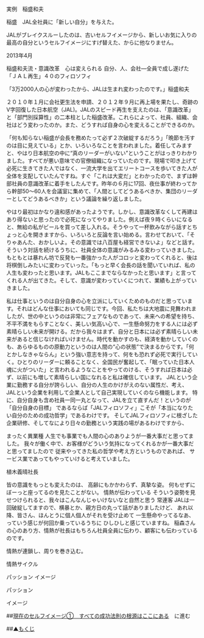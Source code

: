 実例　稲盛和夫

稲盛　JAL全社員に「新しい自分」を与えた。

JALがブレイクスルーしたのは、古いセルフイメージから、新しいお気に入りの最高の自分というセルフイメージにすげ替えた、からに他なりません。

2013年4月

稲盛和夫流・意識改革　心は変えられる
自分、人、会社―全員で成し遂げた「ＪＡＬ再生」４０のフィロソフィ

「3万2000人の心が変わったから、JALは生まれ変わったのです。」稲盛和夫

２０１０年１月に会社更生法を申請、２０１２年９月に再上場を果たし、奇跡のV字回復した日本航空（JAL)。JALのスピード再生を支えたのは、「意識改革」と「部門別採算性」の二本柱とした稲盛改革。これらによって、社員、組織、会社はどう変わったのか。また、どうすれば自身の心を変えることができるのか。

 

 
「何も知らない稲盛が会長を務めたって必ず２次破綻するだろう」「晩節を汚すのは目に見えている」とか、いろいろなことを言われました。着任してみますと、やはり日本航空の中に“真のリーダーがいない”ということがはっきりわかりました。すべてが悪い意味での官僚組織になっていたのです。現場で叩き上げて必死に生きてきた人ではなく、一流大学を出てエリートコースを歩いてきた人が全体を支配していたんですね。すぐ「これは大変だ」とわかったので、まずは幹部社員の意識改革に着手をしたんです。昨年の６月に17回、夜仕事が終わってから幹部50～60人を会議室に集めて、「人間としてどうあるべきか、集団のリーダーとしてどうあるべきか」という議論を繰り返しました。

やはり最初はかなり違和感があったようです。しかし、意識改革なくして再建はあり得ないと思ったので必死になってやりました。例えば夜９時くらいになると、無給の私がビールを買って差し入れる。そうやって一杯飲みながら話すとちょっと心を開きますから、いろいろと反論を言い始める。言わせておいて、「そりゃあんた、おかしいよ。その意識では八百屋も経営できないよ」などと話す。そういう対話を続けるうちに、社員全体の意識がみるみる変わっていきました。もともとは暴れん坊で反発も一番強かった人がコロッと変わってくれると、後は将棋倒しみたいに変わっていった。「もっと早く会長の話を聞いていれば、私の人生も変わったと思います。JALもここまでならなかったと思います」と言ってくれる人が出てきた。そして、意識が変わっていくにつれて、業績も上がっていきました。

私は仕事というのは自分自身の心を立派にしていくためのものだと思っています。それはどんな仕事においても同じです。今回、私たちは大地震に見舞われましたが、世の中というのは非常にフェアなものであって、未来への希望を持ち、不平不満をもらすことなく、美しい気高い心で、一生懸命努力をする人には必ず素晴らしい未来が開ける。だから我々はまず、自分と日本には必ず素晴らしい未来があると信じなければいけません。時代を動かすのも、経済を動かしていくのも、あらゆるものの原動力というのは人間の“心の状態”で決まるからです。「何とかしなきゃならん」という強い意志を持って、何をも恐れず必死で実行していく。ひとりのリーダーに頼ることなく、全国民が奮起して、「眠っていた日本人魂に火がついた」と言われるようなことをやってのける、そうすれば日本は必ず、以前にも増して素晴らしい国になれると私は確信しています。
JALという企業に勤務する自分が誇らしい、自分の人生のかけがえのない属性だ、考え、
JALという企業を利用して企業人として自己実現していくのなら機能します。
特に、自分自身も含め社員一同一丸となって、JALを立て直すんだ！というのが「自分自身の目標」
であるならば「JALフィロソフィ」こそが「本当になりたい自分のための成功哲学」であるわけです。
そしてJALフィロソフィに根ざした企業研修、そしてなにより日々の勤務という実践の場があるわけですから、

まったく異業種
人生でも事業でも人間の心のありようが一番大事だと思ってました。
我々が働く中で、お客様がどういう気持になってくれるかが一番大事だと思ってましたので
従来やってきた私の哲学や考え方というものであれば、
サービス業であってもやっていけると考えていました。

植木義晴社長

皆の意識をもっとも変えたのは、
高齢にもかかわらず、真摯な姿。
何もせずにぼーっと座ってるのを見たことがない。
情熱が伝わっている
そういう姿勢を見せつけられると、我々はこんなんじゃいけないなと自然と思う
常連客
JALは一回破綻してますので、横暴とか、親方日の丸って話がありましたけど、
あれ以降、皆さん、ほんとうに個人個人がそれを受け止めて
一生懸命やってるなあ、っていう感じが何回か乗っているうちに
ひしひしと感じていますね。
稲森さんの心のあり方、情熱が社長はもちろん社員全員に伝わり、顧客にも伝わっているのです。

情熱が連鎖し、周りを巻き込む。

情熱サイクル

 

パッション
イメージ

パッション

イメージ

##[現在のセルフイメージ①　すべての成功法則の根源はここにある](/contents/entry2/entry.html)　に進む

##▲[もくじ](/contents/a_index/entry.html)
